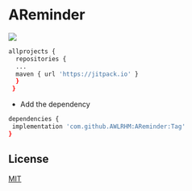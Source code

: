 # AReminder

[![](https://jitpack.io/v/AWLRHM/AReminder.svg)](https://jitpack.io/#AWLRHM/AReminder)

```sh
allprojects {
  repositories {
  ...
  maven { url 'https://jitpack.io' }
  }  
 }
```
 * Add the dependency
 ```sh
 dependencies {
  implementation 'com.github.AWLRHM:AReminder:Tag'
 }
 ```


## License
 [MIT](https://choosealicense.com/licenses/mit/)
